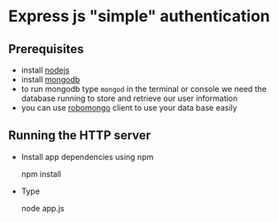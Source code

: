 # Express js "simple" authentication

## Prerequisites
+ install [nodejs](https://nodejs.org/en/)
+ install [mongodb](https://www.mongodb.org/)
+ to run mongodb type `mongod` in the terminal or console
we need the database running to store and retrieve our user information
+ you can use [robomongo](https://robomongo.org/download) client to use your data base easily 

## Running the HTTP server
+ Install app dependencies using npm


    npm install

+ Type 


    node app.js
